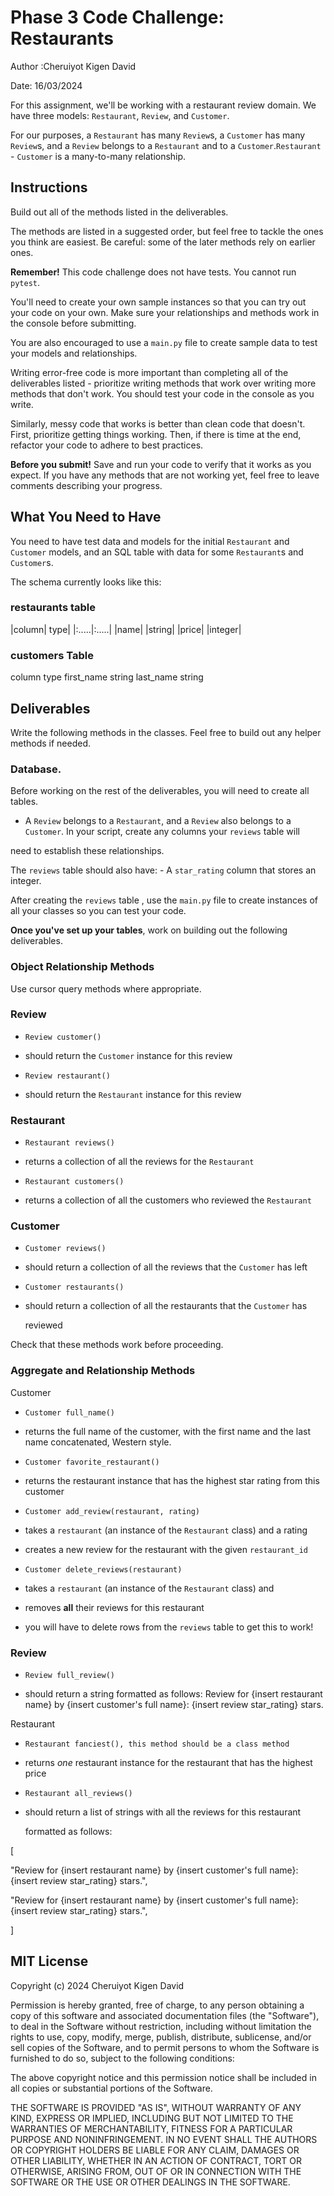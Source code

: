 # Phase 3 Code Challenge: Restaurants

Author :Cheruiyot Kigen David

Date: 16/03/2024

For this assignment, we'll be working with a restaurant review domain. We have three models: `Restaurant`, `Review`, and `Customer`.

 

For our purposes, a `Restaurant` has many `Review`s, a `Customer` has many `Review`s, and a `Review` belongs to a `Restaurant` and to a `Customer`.`Restaurant` - `Customer` is a many-to-many relationship.

## Instructions
Build out all of the methods listed in the deliverables.

The methods are listed in a suggested order, but feel free to tackle the ones you think are easiest. Be careful: some of the later methods rely on earlier ones.

**Remember!** This code challenge does not have tests. You cannot run `pytest`.

You'll need to create your own sample instances so that you can try out your code on your own. Make sure your relationships and methods work in the console before submitting.

You are also encouraged to use a `main.py` file to create sample data to test your models and relationships.

Writing error-free code is more important than completing all of the deliverables listed - prioritize writing methods that work over writing more methods that don't work. You should test your code in the console as you write.

Similarly, messy code that works is better than clean code that doesn't. First, prioritize getting things working. Then, if there is time at the end, refactor your code to adhere to best practices. 

**Before you submit!** Save and run your code to verify that it works as you expect. If you have any methods that are not working yet, feel free to leave comments describing your progress.

## What You Need to Have
You need to have test data and models for the initial `Restaurant` and `Customer` models, and an SQL table with data for some `Restaurant`s and `Customer`s.

The schema currently looks like this: 
### restaurants table
|column| type|
|:.....|:.....|
|name|    |string|
|price|   |integer|
### customers Table
column      type
first_name  string
last_name   string

## Deliverables
Write the following methods in the classes. Feel free to build out any helper methods if needed.

### Database.
Before working on the rest of the deliverables, you will need to create all tables.

- A `Review` belongs to a `Restaurant`, and a `Review` also belongs to a  `Customer`.  In your script, create any columns your `reviews` table will

 need to establish these relationships.

The `reviews` table should also have:  - A `star_rating` column that stores an integer.
 

After creating the `reviews` table , use the `main.py` file to create instances of all your classes so you can test your code.

 

**Once you've set up your tables**, work on building out the following deliverables.

### Object Relationship Methods
Use cursor query methods where appropriate.

 

### Review
- `Review customer()`

 - should return the `Customer` instance for this review

- `Review restaurant()`

 - should return the `Restaurant` instance for this review

### Restaurant
- `Restaurant reviews()`

 - returns a collection of all the reviews for the `Restaurant`

- `Restaurant customers()`

 - returns a collection of all the customers who reviewed the `Restaurant`

### Customer
- `Customer reviews()`

 - should return a collection of all the reviews that the `Customer` has left

- `Customer restaurants()`

 - should return a collection of all the restaurants that the `Customer` has

   reviewed

 

Check that these methods work before proceeding.

### Aggregate and Relationship Methods
Customer
- `Customer full_name()`

 - returns the full name of the customer, with the first name and the last name  concatenated, Western style.

- `Customer favorite_restaurant()`

 - returns the restaurant instance that has the highest star rating from this customer

- `Customer add_review(restaurant, rating)`

 - takes a `restaurant` (an instance of the `Restaurant` class) and a rating

 - creates a new review for the restaurant with the given `restaurant_id`

- `Customer delete_reviews(restaurant)`

 - takes a `restaurant` (an instance of the `Restaurant` class) and

 - removes **all** their reviews for this restaurant

 - you will have to delete rows from the `reviews` table to get this to work!

 

### Review
- `Review full_review()`

 - should return a string formatted as follows:
Review for {insert restaurant name} by {insert customer's full name}: {insert review star_rating} stars.

Restaurant
- `Restaurant fanciest(), this method should be a class method`

- returns _one_ restaurant instance for the restaurant that has the highest   price

- `Restaurant all_reviews()`

- should return a list of strings with all the reviews for this restaurant

  formatted as follows:

[

"Review for {insert restaurant name} by {insert customer's full name}: {insert review star_rating} stars.",

"Review for {insert restaurant name} by {insert customer's full name}: {insert review star_rating} stars.",

]
## MIT License

Copyright (c) 2024 Cheruiyot Kigen David

Permission is hereby granted, free of charge, to any person obtaining a copy
of this software and associated documentation files (the "Software"), to deal
in the Software without restriction, including without limitation the rights
to use, copy, modify, merge, publish, distribute, sublicense, and/or sell
copies of the Software, and to permit persons to whom the Software is
furnished to do so, subject to the following conditions:

The above copyright notice and this permission notice shall be included in all
copies or substantial portions of the Software.

THE SOFTWARE IS PROVIDED "AS IS", WITHOUT WARRANTY OF ANY KIND, EXPRESS OR
IMPLIED, INCLUDING BUT NOT LIMITED TO THE WARRANTIES OF MERCHANTABILITY,
FITNESS FOR A PARTICULAR PURPOSE AND NONINFRINGEMENT. IN NO EVENT SHALL THE
AUTHORS OR COPYRIGHT HOLDERS BE LIABLE FOR ANY CLAIM, DAMAGES OR OTHER
LIABILITY, WHETHER IN AN ACTION OF CONTRACT, TORT OR OTHERWISE, ARISING FROM,
OUT OF OR IN CONNECTION WITH THE SOFTWARE OR THE USE OR OTHER DEALINGS IN THE
SOFTWARE.
